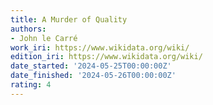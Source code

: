 ```yaml
---
title: A Murder of Quality
authors:
- John le Carré
work_iri: https://www.wikidata.org/wiki/
edition_iri: https://www.wikidata.org/wiki/
date_started: '2024-05-25T00:00:00Z'
date_finished: '2024-05-26T00:00:00Z'
rating: 4
---
```


